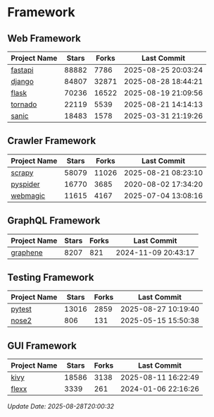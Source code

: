 # Framework

## Web Framework
| Project Name | Stars | Forks | Last Commit |
| ------------ | ----- | ----- | ----------- |
| [fastapi](https://github.com/fastapi/fastapi) | 88882 | 7786 | 2025-08-25 20:03:24 |
| [django](https://github.com/django/django) | 84807 | 32871 | 2025-08-28 18:44:21 |
| [flask](https://github.com/pallets/flask) | 70236 | 16522 | 2025-08-19 21:09:56 |
| [tornado](https://github.com/tornadoweb/tornado) | 22119 | 5539 | 2025-08-21 14:14:13 |
| [sanic](https://github.com/sanic-org/sanic) | 18483 | 1578 | 2025-03-31 21:19:26 |

## Crawler Framework
| Project Name | Stars | Forks | Last Commit |
| ------------ | ----- | ----- | ----------- |
| [scrapy](https://github.com/scrapy/scrapy) | 58079 | 11026 | 2025-08-21 08:23:10 |
| [pyspider](https://github.com/binux/pyspider) | 16770 | 3685 | 2020-08-02 17:34:20 |
| [webmagic](https://github.com/code4craft/webmagic) | 11615 | 4167 | 2025-07-04 13:08:16 |

## GraphQL Framework
| Project Name | Stars | Forks | Last Commit |
| ------------ | ----- | ----- | ----------- |
| [graphene](https://github.com/graphql-python/graphene) | 8207 | 821 | 2024-11-09 20:43:17 |

## Testing Framework
| Project Name | Stars | Forks | Last Commit |
| ------------ | ----- | ----- | ----------- |
| [pytest](https://github.com/pytest-dev/pytest) | 13016 | 2859 | 2025-08-27 10:19:40 |
| [nose2](https://github.com/nose-devs/nose2) | 806 | 131 | 2025-05-15 15:50:38 |

## GUI Framework
| Project Name | Stars | Forks | Last Commit |
| ------------ | ----- | ----- | ----------- |
| [kivy](https://github.com/kivy/kivy) | 18586 | 3138 | 2025-08-11 16:22:49 |
| [flexx](https://github.com/flexxui/flexx) | 3339 | 261 | 2024-01-06 22:16:26 |

*Update Date: 2025-08-28T20:00:32*